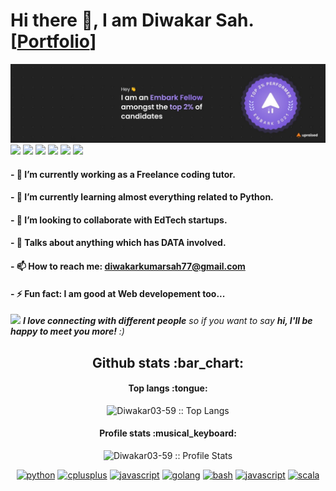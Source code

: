 # Hi there 👋, I am Diwakar Sah. [[Portfolio](https://diwakar03-59.github.io/portfolio.github.io//website?logo=earth&style=for-the-badge&url=https%3A%2F%2Fportfolio.com)]
![Banner](https://github.com/Diwakar03-59/portfolio.github.io/blob/main/pictures/banner2.jpg)
[![](https://img.shields.io/badge/LinkedIn-Diwakar-blue)](https://www.linkedin.com/in/diwakar-sah-02b620211/)
[![](https://img.shields.io/badge/Gmail-diwakarkumarsah77@gmail.com-red)](mailto:diwakarkumarsah77@gmail.com)
[![](https://img.shields.io/badge/GeeksForGeeks-%40Diwakar-green)](https://auth.geeksforgeeks.org/user/diwakarkumarsah77/profile)
[![](https://img.shields.io/badge/HackerRank-Diwakar77-brightgreen)](https://www.hackerrank.com/diwakarkumarsah1)
[![](https://img.shields.io/badge/CodeStudio-Diwakar-orange)](https://www.codingninjas.com/codestudio/profile/98f5ae13-5778-49fd-b1df-f2b8306cde4f)
[![](https://img.shields.io/badge/LeetCode-Diwakarsah77-lightblue)](https://leetcode.com/diwakarkumarsah77/)


#### - 🔭 I’m currently working as a Freelance coding tutor.
#### - 🌱 I’m currently learning almost everything related to Python.
#### - 👯 I’m looking to collaborate with EdTech startups.
#### - 💬 Talks about anything which has DATA involved.
#### - 📫 How to reach me: diwakarkumarsah77@gmail.com
#### - ⚡ Fun fact: I am good at Web developement too...
<img src="https://media.giphy.com/media/LnQjpWaON8nhr21vNW/giphy.gif" width="60"> <em><b>I love connecting with different people</b> so if you want to say <b>hi, I'll be happy to meet you more!</b> :)</em>
<h2 align="center">Github stats :bar_chart:</h2>
<h4 align="center">Top langs :tongue:</h4>
<p align="center"><img src="https://github-readme-stats.vercel.app/api/top-langs/?username=Diwakar03-59&langs_count=10&theme=tokyonight&layout=compact" alt="Diwakar03-59 :: Top Langs" /></p>
<h4 align="center">Profile stats :musical_keyboard:</h4>
<p align="center"><img src="https://github-readme-stats.vercel.app/api?username=Diwakar03-59&show_icons=true&theme=synthwave" alt="Diwakar03-59 :: Profile Stats" /></p>

<p align="center">
<a href="https://github.com/Diwakar03-59"><img src="https://img.shields.io/badge/python-FFFF00.svg?style=for-the-badge&logo=python&logoColor=0768a8&labelColor=ffffff" alt="python"></a>
<a href="https://github.com/Diwakar03-59"><img src="https://img.shields.io/badge/HTML-4B0082.svg?style=for-the-badge&logo=c%2B%2B&logoColor=4B0082&labelColor=ffffff" alt="cplusplus"></a>
<a href="https://github.com/Diwakar03-59"><img src="https://img.shields.io/badge/CSS-f5f542.svg?style=for-the-badge&logo=css&logoColor=f5f542&labelColor=ffffff" alt="javascript"></a>
<a href="https://github.com/Diwakar03-59"><img src="https://img.shields.io/badge/JS-42c8f5.svg?style=for-the-badge&logo=javascript&logoColor=42c8f5&labelColor=ffffff" alt="golang"></a>
<a href="https://github.com/Diwakar03-59"><img src="https://img.shields.io/badge/C++-4a5057.svg?style=for-the-badge&logo=c%2B%2Bbash&logoColor=4a5057&labelColor=ffffff" alt="bash"></a>
<a href="https://github.com/Diwakar03-59"><img src="https://img.shields.io/badge/Django-6566ba.svg?style=for-the-badge&logo=django&logoColor=6566ba&labelColor=ffffff" alt="javascript"></a>
<a href="https://github.com/Diwakar03-59"><img src="https://img.shields.io/badge/Numpy-red.svg?style=for-the-badge&logo=numpy&logoColor=red&labelColor=ffffff" alt="scala"></a>
</p><br>
